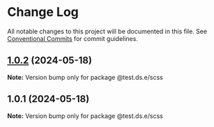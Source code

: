 # Change Log

All notable changes to this project will be documented in this file.
See [Conventional Commits](https://conventionalcommits.org) for commit guidelines.

## [1.0.2](https://github.com/ErandaMadusanka/ds.e/compare/v1.0.1...v1.0.2) (2024-05-18)

**Note:** Version bump only for package @test.ds.e/scss





## 1.0.1 (2024-05-18)

**Note:** Version bump only for package @test.ds.e/scss
